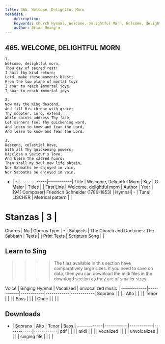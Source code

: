 ```yaml
---
title: 465. Welcome, Delightful Morn
metadata:
    description: 
    keywords: Church Hymnal, Welcome, Delightful Morn, Welcome, delightful morn, 
    author: Brian Onang'o
---
```



## 465. WELCOME, DELIGHTFUL MORN

```txt
1.
Welcome, delightful morn, 
Thou day of sacred rest! 
I hail thy kind return; 
Lord, make these moments blest; 
From the low plane of mortal toys 
I soar to reach immortal joys, 
I soar to reach immortal joys. 

2.
Now may the King descend, 
And fill His throne with grace; 
Thy scepter, Lord, extend, 
While saints address Thy face; 
Let sinners feel Thy quickening word, 
And learn to know and fear the Lord, 
And learn to know and fear the Lord. 

3.
Descend, celestial Dove, 
With all Thy quickening powers; 
Disclose a Saviour's love, 
And bless the sacred hours; 
Then shall my soul new life obtain, 
Nor Sabbaths be enjoyed in vain, 
Nor Sabbaths be enjoyed in vain.
```

- |   -  |
-------------|------------|
Title | Welcome, Delightful Morn |
Key | G Major |
Titles |  |
First Line | Welcome, delightful morn |
Author | 
Year | 1941
Composer| Friedrich Schneider (1786-1853) |
Hymnal|  - |
Tune| LISCHER |
Metrical pattern | |
# Stanzas | 3 |
Chorus | No |
Chorus Type | - |
Subjects | The Church and Doctrines: The Sabbath |
Texts |  |
Print Texts | 
Scripture Song |  |
  
## Learn to Sing

>>>> The files available in this section have comparatively large sizes. If you need to save on data, then you can download the midi files in the download section as they are of smaller sizes.

Voice |  Singing Hymnal | Vocalized | unvocalized music |
-------------|------------|------------|------------|------------|
Soprano | | | |
Alto | | | |
Tenor | | | |
Bass | | | |
Choir | | | |

## Downloads

- |  Soprano | Alto | Tenor | Bass |
-------------|------------|------------|------------|------------|
pdf | | | |
midi | | | |
vocalized | | | |
unvolcalized | | | |
singing file | | | |
  